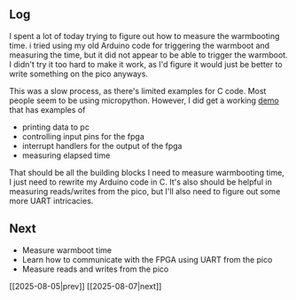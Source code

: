 ## Log
I spent a lot of today trying to figure out how to measure the warmbooting time. i tried using my old Arduino code for triggering the warmboot and measuring the time, but it did not appear to be able to trigger the warmboot. I didn't try it too hard to make it work, as I'd figure it would just be better to write something on the pico anyways.

This was a slow process, as there's limited examples for C code. Most people seem to be using micropython. However, I did get a working [demo](https://github.com/evolvablehardware/BitstreamEvolutionPico/tree/main/exampleProjectsC/rp2_hello_world) that has examples of
- printing data to pc
- controlling input pins for the fpga
- interrupt handlers for the output of the fpga
- measuring elapsed time

That should be all the building blocks I need to measure warmbooting time, I just need to rewrite my Arduino code in C. It's also should be helpful in measuring reads/writes from the pico, but I'll also need to figure out some more UART intricacies. 
## Next
- Measure warmboot time
- Learn how to communicate with the FPGA using UART from the pico
- Measure reads and writes from the pico

[[2025-08-05|prev]] [[2025-08-07|next]]
